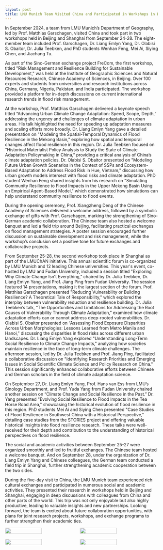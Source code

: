 ```yaml
---
layout: post
title: LMU Munich Team Visited China and Participated in Workshops in Beijing and Shanghai
---
```


In September 2024, a team from LMU Munich’s Department of Geography, led by Prof. Matthias Garschagen, visited China and took part in two workshops held in Beijing and Shanghai from September 24-28. The eight-member team included Prof. Garschagen, Dr. Liang Emlyn Yang, Dr. Olabisi S. Obaitor, Dr. Julia Teebken, and PhD students Wenhan Feng, Mei Ai, Siying Chen, and Jiachang Tu.

As part of the Sino-German exchange project FreCom, the first workshop, titled "Risk Management and Resilience Building for Sustainable Development," was held at the Institute of Geographic Sciences and Natural Resources Research, Chinese Academy of Sciences, in Beijing. Over 100 experts and students from universities and research institutions across China, Germany, Nigeria, Pakistan, and India participated. The workshop provided a platform for in-depth discussions on current international research trends in flood risk management.

At the workshop, Prof. Matthias Garschagen delivered a keynote speech titled “Advancing Urban Climate Change Adaptation: Speed, Scope, Depth,” addressing the urgency and challenges of climate adaptation in urban areas. His talk highlighted the need for speeding up adaptation measures and scaling efforts more broadly. Dr. Liang Emlyn Yang gave a detailed presentation on "Modeling the Spatial-Temporal Dynamics of Flood Resilience in the Mekong Basin," exploring how spatial and temporal changes affect flood resilience in this region. Dr. Julia Teebken focused on “Historical Materialist Policy Analysis to Study the State of Climate Adaptation Policymaking in China,” providing a critical analysis of China’s climate adaptation policies. Dr. Olabisi S. Obaitor presented on "Modeling Future Urban Growth Scenarios in the Context of SSPs and Ecosystem-Based Adaptation to Address Flood Risk in Hue, Vietnam," discussing how urban growth models intersect with flood risks and climate adaptation. PhD student Wenhan Feng shared insights from his research on "Simulating Community Resilience to Flood Impacts in the Upper Mekong Basin Using an Empirical Agent-Based Model," which demonstrated how simulations can help understand community resilience to flood events.

During the opening ceremony, Prof. Xiangzheng Deng of the Chinese Academy of Sciences delivered a welcome address, followed by a symbolic exchange of gifts with Prof. Garschagen, marking the strengthening of Sino-German academic collaboration. The Chinese team also hosted a welcome banquet and led a field trip around Beijing, facilitating practical exchanges on flood management strategies. A poster session encouraged further discussion on sustainable development and risk management, while the workshop’s conclusion set a positive tone for future exchanges and collaborative projects.

From September 25-28, the second workshop took place in Shanghai as part of the LMUChAN initiative. This annual scientific forum is co-organized by LMU Munich and 12 leading Chinese universities. This year's event, co-hosted by LMU and Fudan University, included a session titled "Exploring Why Climate Change Isn’t Everything," chaired by Dr. Julia Teebken, Dr. Liang Emlyn Yang, and Prof. Jiang Ping from Fudan University. The session featured 14 presentations, making it the largest section of the forum. Prof. Matthias Garschagen presented "Reducing Vulnerability or Building Resilience? A Theoretical Tale of Responsibility," which explored the interplay between vulnerability reduction and resilience building. Dr. Julia Teebken’s talk, “The Opportunities and Limitations for Addressing the Root Causes of Vulnerability Through Climate Adaptation,” examined how climate adaptation efforts can or cannot address deep-rooted vulnerabilities. Dr. Olabisi S. Obaitor presented on “Assessing Flood Exposure Disparities Across Urban Morphologies: Lessons Learned from Metro Manila and Hanoi,” discussing the disparities in flood risks across different urban landscapes. Dr. Liang Emlyn Yang explored "Understanding Long-Term Social Resilience to Climate Change Impacts," analyzing how societies maintain resilience in the face of long-term climate challenges. The afternoon session, led by Dr. Julia Teebken and Prof. Jiang Ping, facilitated a collaborative discussion on "Identifying Research Priorities and Emerging Issues in Social Scientific Climate Science and Policy Research on China." This session significantly enhanced collaborative efforts between Chinese and German scholars in the field of climate adaptation science.

On September 27, Dr. Liang Emlyn Yang, Prof. Hans van Ess from LMU’s Sinology Department, and Prof. Yuda Yang from Fudan University chaired another session on “Climate Change and Social Resilience in the Past.” Dr. Yang presented "Evolving Social Resilience to Flood Impacts in the Tea Horse Road Area," showcasing the historical evolution of flood resilience in this region. PhD students Mei Ai and Siying Chen presented "Case Studies of Flood Resilience in Southwest China with a Historical Perspective," detailing case studies from the STORIES project and offering valuable historical insights into flood resilience research. These talks were well-received for their depth and contribution to the understanding of historical perspectives on flood resilience.

The social and academic activities between September 25-27 were organized smoothly and led to fruitful exchanges. The Chinese team hosted a welcome banquet. And on September 28, under the organization of Dr. Liang Emlyn Yang and Chinese colleagues, the German team conducted a field trip in Shanghai, further strengthening academic cooperation between the two sides.

During the five-day visit to China, the LMU Munich team experienced rich cultural exchanges and participated in numerous social and academic activities. They presented their research in workshops held in Beijing and Shanghai, engaging in deep discussions with colleagues from China and other parts of the world. This trip was not only enjoyable but also highly productive, leading to valuable insights and new partnerships. Looking forward, the team is excited about future collaboration opportunities, with plans for joint research projects, workshops, and exchange programs to further strengthen their academic ties.



<div style="display: flex;">
  <img src="/assets/images/content/bjsh-1.jpg" style="width: 49%;">
  <img src="/assets/images/content/bjsh-2.jpg" style="width: 49%;">
</div>
<br>
<div style="display: flex;">
  <img src="/assets/images/content/bjsh-3.jpg" style="width: 49%;">
  <img src="/assets/images/content/bjsh-4.jpg" style="width: 49%;">
</div>
